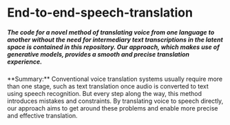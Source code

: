 # End-to-end-speech-translation
<h5> The code for a novel method of translating voice from one language to another without the need for intermediary text transcriptions in the latent space is contained in this repository. Our approach, which makes use of generative models, provides a smooth and precise translation experience.</h5>
 **Summary:**
Conventional voice translation systems usually require more than one stage, such as text translation once audio is converted to text using speech recognition. But every step along the way, this method introduces mistakes and constraints. By translating voice to speech directly, our approach aims to get around these problems and enable more precise and effective translation.
